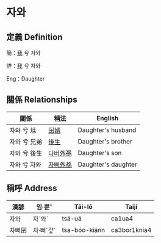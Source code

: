 # 자와
## 定義 Definition
簡：[我](member1.md) 兮 자와

詳：[我](member1.md) 兮 자와

Eng：Daughter

## 關係 Relationships

關係 | 稱法 | English
--- | --- | --- 
자와 兮 尪 | [囝婿](member68.md) | Daughter's husband
자와 兮 兄弟 | [後生](member19.md) | Daughter's brother
자와 兮 後生 | [다버外孫](member55.md) | Daughter's son
자와 兮 자와 | [자뻐外孫](member56.md) | Daughter's daughter


## 稱呼 Address

漢諺 | 임·뿐ˆ | Tâi-lô | Taiji
--- | --- | --- | --- 
자와 | 자ˊ와ˊ | tsá-uá | ca1ua4 
자뻐囝 | 자·뻐ˊ갸ᇫˊ | tsa-bóo-kiánn | ca3bor1knia4 
